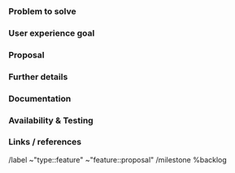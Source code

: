 ### Problem to solve

<!-- What problem do we solve? -->

### User experience goal

<!--
What is the single user experience workflow this problem addresses?
For example, "The user should be able to use the UI/API with aiFA <perform a specific task>"
-->

### Proposal

<!-- How are we going to solve the problem? -->

### Further details

<!--
Optional section

Include use cases, benefits, goals, or any other details that will help us
understand the problem better.
-->

### Documentation

<!--
Optional section

Specify whether the feature proposal requries creation or modification of
documentation. Use and unordered list below.
-->

### Availability & Testing

<!--
Optional section

This section needs to be retained and filled in during the workflow planning
breakdown phase of this feature proposal, if not earlier.

What risks does this change pose to our availability? How might it affect the
quality of the product? What additional test coverage or changes to tests will
be needed? Will it require cross-browser testing?

Please list the test areas (unit, integration and end-to-end) that needs to be
added or updated to ensure that this feature will work as intended. Please use
the list below as guidance.

* Unit test changes
* Integration test changes
* End-to-end test change
-->

### Links / references

<!--
Optional section

Include links and/or references that your feature proposal related to.
-->

<!--
Label remainders

feature proposal issue will have the following default ~feature type labels
and will be assigned to "backlog" milestone. 
To describe feature status, use ~"feature::" scoped labels.
Change if needed.
-->
/label ~"type::feature" ~"feature::proposal"
/milestone %backlog
